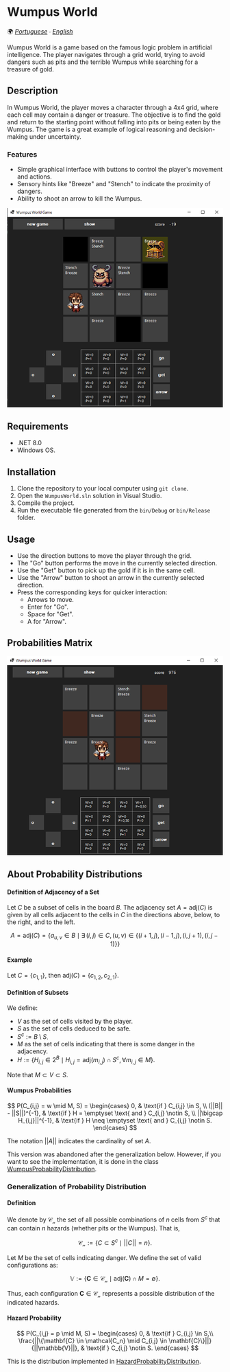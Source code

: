 # Wumpus World

🌍 *[Portuguese](README.md) ∙ [English](README_en.md)*

Wumpus World is a game based on the famous logic problem in artificial intelligence. The player navigates through a grid world, trying to avoid dangers such as pits and the terrible Wumpus while searching for a treasure of gold.

## Description

In Wumpus World, the player moves a character through a 4x4 grid, where each cell may contain a danger or treasure. The objective is to find the gold and return to the starting point without falling into pits or being eaten by the Wumpus. The game is a great example of logical reasoning and decision-making under uncertainty.

### Features

- Simple graphical interface with buttons to control the player's movement and actions.
- Sensory hints like "Breeze" and "Stench" to indicate the proximity of dangers.
- Ability to shoot an arrow to kill the Wumpus.

 ![img](print.png)

## Requirements

- .NET 8.0
- Windows OS.

## Installation

1. Clone the repository to your local computer using `git clone`.
2. Open the `WumpusWorld.sln` solution in Visual Studio.
3. Compile the project.
4. Run the executable file generated from the `bin/Debug` or `bin/Release` folder.

## Usage

- Use the direction buttons to move the player through the grid.
- The "Go" button performs the move in the currently selected direction.
- Use the "Get" button to pick up the gold if it is in the same cell.
- Use the "Arrow" button to shoot an arrow in the currently selected direction.
- Press the corresponding keys for quicker interaction:
  - Arrows to move.
  - Enter for "Go".
  - Space for "Get".
  - A for "Arrow".

## Probabilities Matrix

![img2](print2.png)

## About Probability Distributions

#### Definition of Adjacency of a Set
Let $C$ be a subset of cells in the board $B$. The adjacency set $A = \text{adj}(C)$ is given by all cells adjacent to the cells in $C$ in the directions above, below, to the right, and to the left.

$$
A = \text{adj}(C) = \{ a_{u,v} \in B \mid \exists \, (i,j) \in C, \, (u,v) \in \{ (i+1,j), (i-1,j), (i,j+1), (i,j-1) \} \}
$$

#### Example
Let $C = \{ c_{1,1} \}$, then $\text{adj}(C) = \{ c_{1,2}, c_{2,1} \}$.

#### Definition of Subsets
We define:
- $V$ as the set of cells visited by the player.
- $S$ as the set of cells deduced to be safe.
- $S^c := B \setminus S$.
- $M$ as the set of cells indicating that there is some danger in the adjacency.
- $H := \{ H_{i,j} \in 2^B \mid H_{i,j} = \text{adj}(m_{i,j}) \cap S^c, \forall m_{i,j} \in M \}$.

Note that $M \subset V \subset S$.

#### Wumpus Probabilities
$$
P(C_{i,j} = w \mid M, S) = 
\begin{cases} 
0, & \text{if } C_{i,j} \in S, \\
(||B|| - ||S||)^{-1}, & \text{if } H = \emptyset \text{ and } C_{i,j} \notin S, \\
||\bigcap H_{i,j}||^{-1}, & \text{if } H \neq \emptyset \text{ and } C_{i,j} \notin S.
\end{cases}
$$

The notation $||A||$ indicates the cardinality of set $A$.

This version was abandoned after the generalization below. However, if you want to see the implementation, it is done in the class [WumpusProbabilityDistribution](WumpusProbabilityDistribution.cs).

### Generalization of Probability Distribution

#### Definition
We denote by $\mathcal{C_n}$ the set of all possible combinations of $n$ cells from $S^c$ that can contain $n$ hazards (whether pits or the Wumpus). That is,

$$
\mathcal{C_n} := \{ C \subset S^c \mid ||C|| = n \}.
$$

Let $M$ be the set of cells indicating danger. We define the set of valid configurations as:

$$
\mathbb{V} := \{ \mathbf{C} \in \mathcal{C_n} \mid \text{adj}(\mathbf{C}) \cap M = \emptyset \}.
$$

Thus, each configuration $\mathbf{C} \in \mathcal{C_n}$ represents a possible distribution of the indicated hazards.

#### Hazard Probability

$$
P(C_{i,j} = p \mid M, S) =
\begin{cases}
0, & \text{if } C_{i,j} \in S,\\
\frac{||\{\mathbf{C} \in \mathcal{C_n} \mid C_{i,j} \in \mathbf{C}\}||}{||\mathbb{V}||}, & \text{if } C_{i,j} \notin S.
\end{cases}
$$

This is the distribution implemented in [HazardProbabilityDistribution](HazardProbabilityDistribution.cs).
